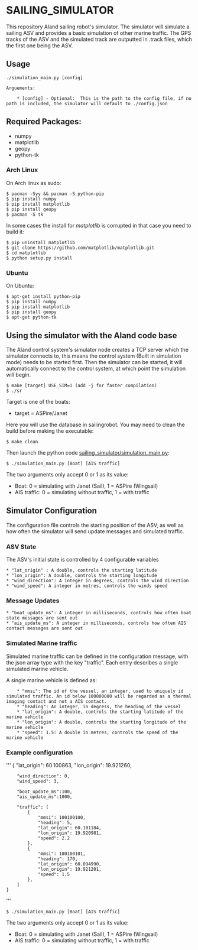 SAILING_SIMULATOR
=================

This repository Aland sailing robot's simulator. The simulator will simulate a sailing ASV and provides a basic simulation of other marine traffic. The GPS tracks of the ASV and the simulated track are outputted in .track files, which the first one being the ASV.

## Usage

    ./simulation_main.py [config]

    Arguements:

        * [config] - Optional:  This is the path to the config file, if no path is included, the simulator will default to ./config.json

## Required Packages:

* numpy
* matplotlib
* geopy
* python-tk

### Arch Linux

On Arch linux as sudo:

    $ pacman -Syy && pacman -S python-pip
    $ pip install numpy
    $ pip install matplotlib
    $ pip install geopy
    $ pacman -S tk 

In some cases the install for *matplotlib* is corrupted in that case you need to build it:

    $ pip uninstall matplotlib
    $ git clone https://github.com/matplotlib/matplotlib.git
    $ cd matplotlib
    $ python setup.py install

### Ubuntu

On Ubuntu:

    $ apt-get install python-pip
    $ pip install numpy
    $ pip install matplotlib
    $ pip install geopy
    $ apt-get python-tk

## Using the simulator with the Aland code base

The Aland control system's simulator node creates a TCP server which the simulator connects to, this means the control system (Built in simulation mode) needs to be started first. Then the simulator can be started, it will automatically connect to the control system, at which point the simulation will begin.

    $ make [target] USE_SIM=1 (add -j for faster compilation)
    $ ./sr

Target is one of the boats:

  * target = ASPire/Janet

Here you will use the database in sailingrobot.
You may need to clean the build before making the executable:

    $ make clean

Then launch the python code [sailing_simulator/simulation_main.py](sailing_simulator/simulation_main.py):

    $ ./simulation_main.py [Boat] [AIS traffic]

The two arguments only accept 0 or 1 as its value:

  * Boat: 0 = simulating with Janet (Sail), 1 = ASPire (Wingsail)
  * AIS traffic: 0 = simulating without traffic, 1 = with traffic


## Simulator Configuration

The configuration file controls the starting position of the ASV, as well as how often the simulator will send update messages and simulated traffic.

### ASV State

The ASV's initial state is controlled by 4 configurable variables

    * "lat_origin" : A double, controls the starting latitude
    * "lon_origin": A double, controls the starting longitude
    * "wind_direction": A integer in degrees, controls the wind direction
    * "wind_speed": A integer in metres, controls the winds speed

### Message Updates

    * "boat_update_ms": A integer in milliseconds, controls how often boat state messages are sent out
    * "ais_update_ms": A integer in milliseconds, controls how often AIS contact messages are sent out

### Simulated Marine traffic

Simulated marine traffic can be defined in the configuration message, with the json array type with the key "traffic". Each entry describes a single simulated marine vehicle. 

A single marine vehicle is defined as:

        * "mmsi": The id of the vessel, an integer, used to uniquely id simulated traffic. An id below 100000000 will be regarded as a thermal imaging contact and not a AIS contact.
        * "heading": An integer, in degress, the heading of the vessel
        * "lat_origin": A double, controls the starting latitude of the marine vehicle
        * "lon_origin": A double, controls the starting longitude of the marine vehicle
        * "speed": 1.5: A double in metres, controls the speed of the marine vehicle

### Example configuration

'''
    {
        "lat_origin": 60.100863,
        "lon_origin": 19.921260,

        "wind_direction": 0,
        "wind_speed": 3,

        "boat_update_ms":100,
        "ais_update_ms":1000,

        "traffic": [
            {
                "mmsi": 100100100,
                "heading": 5,
                "lat_origin": 60.101184,
                "lon_origin": 19.920981,
                "speed": 2.2
            },
            {
                "mmsi": 100100101,
                "heading": 170,
                "lat_origin": 60.094990,
                "lon_origin": 19.921201,
                "speed": 1.5
            },
        ]
    }
'''

    $ ./simulation_main.py [Boat] [AIS traffic]

The two arguments only accept 0 or 1 as its value:

  * Boat: 0 = simulating with Janet (Sail), 1 = ASPire (Wingsail)
  * AIS traffic: 0 = simulating without traffic, 1 = with traffic

